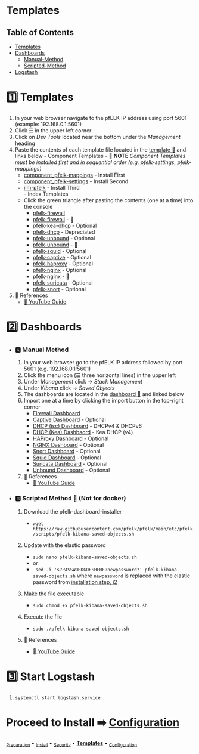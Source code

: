# Templates 
## Table of Contents
- [Templates](#one-templates)
- [Dashboards](#two-dashboards)
  - [Manual-Method](#a-manual-method)
  - [Scripted-Method](#b-scripted-method-page_with_curl)
- [Logstash](#three-start-logstash)


# :one: Templates
  1. In your web browser navigate to the pfELK IP address using port 5601 (example: 192.168.0.1:5601)
  2. Click ☰ in the upper left corner
  3. Click on _Dev Tools_ located near the bottom under the _Management_ heading
  4. Paste the contents of each template file located in the [template :file_folder:](https://github.com/pfelk/pfelk/tree/main/etc/pfelk/templates) and links below
    - Component Templates
    - :small_red_triangle: **NOTE** _Component Templates must be installed first and in sequential order (e.g. pfelk-settings, pfelk-mappings)_
      - [component_pfelk-mappings](https://raw.githubusercontent.com/pfelk/pfelk/main/etc/pfelk/templates/component_template_pfelk-mappings) - Install First
      - [component_pfelk-settings](https://raw.githubusercontent.com/pfelk/pfelk/main/etc/pfelk/templates/component_template_pfelk-settings) - Install Second
      - [ilm-pfelk](https://raw.githubusercontent.com/pfelk/pfelk/main/etc/pfelk/templates/ilm-pfelk) - Install Third        
    - Index Templates
      - Click the green triangle after pasting the contents (one at a time) into the console
        - [pfelk-firewall](https://raw.githubusercontent.com/pfelk/pfelk/main/etc/pfelk/templates/index_template_pfelk-firewall)
        - [pfelk-firewall](https://raw.githubusercontent.com/pfelk/pfelk/main/etc/pfelk/dashboard/24.07-firewall-drilldown.ndjson) - 🎯
        - [pfelk-kea-dhcp](https://raw.githubusercontent.com/pfelk/pfelk/main/etc/pfelk/templates/index_template_pfelk-kea-dhcp) - Optional 
        - [pfelk-dhcp](https://raw.githubusercontent.com/pfelk/pfelk/main/etc/pfelk/templates/index_template_pfelk-dhcp) - Depreciated
        - [pfelk-unbound](https://raw.githubusercontent.com/pfelk/pfelk/main/etc/pfelk/templates/index_template_pfelk-unbound) - Optional
        - [pfelk-unbound](https://raw.githubusercontent.com/pfelk/pfelk/main/etc/pfelk/dashboard/24.07-unbound.ndjson) - 🎯
        - [pfelk-squid](https://raw.githubusercontent.com/pfelk/pfelk/main/etc/pfelk/templates/index_template_pfelk-squid) - Optional
        - [pfelk-captive](https://raw.githubusercontent.com/pfelk/pfelk/main/etc/pfelk/templates/index_template_pfelk-captive) - Optional
        - [pfelk-haproxy](https://raw.githubusercontent.com/pfelk/pfelk/main/etc/pfelk/templates/index_template_pfelk-haproxy) - Optional
        - [pfelk-nginx](https://raw.githubusercontent.com/pfelk/pfelk/main/etc/pfelk/templates/index_template_pfelk-nginx) - Optional
        - [pfelk-nginx](https://raw.githubusercontent.com/pfelk/pfelk/main/etc/pfelk/dashboard/24.07-nginx.ndjson) - 🎯
        - [pfelk-suricata](https://raw.githubusercontent.com/pfelk/pfelk/main/etc/pfelk/templates/index_template_pfelk-suricata) - Optional
        - [pfelk-snort](https://raw.githubusercontent.com/pfelk/pfelk/main/etc/pfelk/templates/index_template_pfelk-snort) - Optional
  5. :pushpin: References
      - [:movie_camera: YouTube Guide](https://youtu.be/KV27ouVUGuc?t=6)

# :two: Dashboards 
- ### :a: Manual Method
  1. In your web browser go to the pfELK IP address followed by port 5601 (e.g. 192.168.0.1:5601)
  2. Click the menu icon (☰ three horizontal lines) in the upper left
  3. Under _Management_ click -> _Stack Management_ 
  4. Under _Kibana_ click -> _Saved Objects_
  5. The dashboards are located in the [dashboard :file_folder:](https://github.com/pfelk/pfelk/tree/main/etc/pfelk/dashboard) and linked below
  6. Import one at a time by clicking the import button in the top-right corner
      - [Firewall Dashboard](https://raw.githubusercontent.com/pfelk/pfelk/main/etc/pfelk/dashboard/23.09-firewall.ndjson)
      - [Captive Dashboard](https://raw.githubusercontent.com/pfelk/pfelk/main/etc/pfelk/dashboard/22.01-captive.ndjson) - Optional
      - [DHCP (isc) Dashboard](https://raw.githubusercontent.com/pfelk/pfelk/main/etc/pfelk/dashboard/24.02-dhcp.ndjson) - DHCPv4 & DHCPv6
      - [DHCP (Kea) Dashbaord](https://raw.githubusercontent.com/pfelk/pfelk/main/etc/pfelk/dashboard/24.05-kea-dhcp.ndjson) - Kea DHCP (v4)
      - [HAProxy Dashboard](https://raw.githubusercontent.com/pfelk/pfelk/main/etc/pfelk/dashboard/22.01-haproxy.ndjson) - Optional
      - [NGINX Dashboard](https://raw.githubusercontent.com/pfelk/pfelk/main/etc/pfelk/dashboard/22.01-nginx.ndjson) - Optional
      - [Snort Dashboard](https://raw.githubusercontent.com/pfelk/pfelk/main/etc/pfelk/dashboard/22.01-snort.ndjson) - Optional
      - [Squid Dashboard](https://raw.githubusercontent.com/pfelk/pfelk/main/etc/pfelk/dashboard/22.01-squid.ndjson) - Optional
      - [Suricata Dashboard](https://raw.githubusercontent.com/pfelk/pfelk/main/etc/pfelk/dashboard/22.01-suricata.ndjson) - Optional
      - [Unbound Dashboard](https://raw.githubusercontent.com/pfelk/pfelk/main/etc/pfelk/dashboard/23.08-unbound.ndjson) - Optional
  8. :pushpin: References
      - [:movie_camera: YouTube Guide](https://youtu.be/KV27ouVUGuc?t=281)

- ### :b: Scripted Method :page_with_curl: (Not for docker)
  1. Download the pfelk-dashboard-installer
      - `wget https://raw.githubusercontent.com/pfelk/pfelk/main/etc/pfelk/scripts/pfelk-kibana-saved-objects.sh`
  2. Update with the elastic password
      - `sudo nano pfelk-kibana-saved-objects.sh`
      - or
      - ` sed -i 's?PASSWORDGOESHERE?newpassword?' pfelk-kibana-saved-objects.sh` where `newpassword` is replaced with the elastic password from [installation step, i2](https://github.com/pfelk/pfelk/blob/main/install/install.md#i2-%EF%B8%8F-obatin-and-note-built-in-superuser-password-%EF%B8%8F)
        
  3. Make the file executable 
      - `sudo chmod +x pfelk-kibana-saved-objects.sh`
  4. Execute the file
      - `sudo ./pfelk-kibana-saved-objects.sh`
  5. :pushpin: References
      - [:movie_camera: YouTube Guide](https://youtu.be/KV27ouVUGuc?t=228)

# :three: Start Logstash
  1. `systemctl start logstash.service`

# Proceed to Install ➡️ [Configuration](configuration.md)

<sub>[Preparation](preparation.md)</sub> • <sub>[Install](install.md)</sub> • <sub>[Security](security.md)</sub> • **[Templates](templates.md)** • <sub>[Configuration](configuration.md)</sub>
